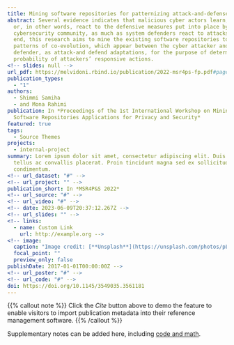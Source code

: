 ```yaml
---
title: Mining software repositories for patternizing attack-and-defense co-evolution.
abstract: Several evidence indicates that malicious cyber actors learn, adapt,
  or, in other words, react to the defensive measures put into place by the
  cybersecurity community, as much as system defenders react to attacks. To this
  end, this research aims to mine the existing software repositories to document
  patterns of co-evolution, which appear between the cyber attacker and
  defender, as attack-and defend adaptations, for the purpose of determining the
  probability of attackers’ responsive actions.
<!-- slides: null -->
url_pdf: https://melvidoni.rbind.io/publication/2022-msr4ps-fp.pdf#page=7
publication_types:
  - "1"
authors:
  - Shimmi Samiha
  - and Mona Rahimi
publication: In *Proceedings of the 1st International Workshop on Mining
  Software Repositories Applications for Privacy and Security*
featured: true
tags:
  - Source Themes
projects:
  - internal-project
summary: Lorem ipsum dolor sit amet, consectetur adipiscing elit. Duis posuere
  tellus ac convallis placerat. Proin tincidunt magna sed ex sollicitudin
  condimentum.
<!-- url_dataset: "#" -->
<!-- url_project: "" -->
publication_short: In *MSR4P&S 2022*
<!-- url_source: "#" -->
<!-- url_video: "#" -->
<!-- date: 2023-06-09T20:37:12.267Z -->
<!-- url_slides: "" -->
<!-- links:
  - name: Custom Link
    url: http://example.org -->
<!-- image:
  caption: "Image credit: [**Unsplash**](https://unsplash.com/photos/pLCdAaMFLTE)"
  focal_point: ""
  preview_only: false
publishDate: 2017-01-01T00:00:00Z -->
<!-- url_poster: "#" -->
<!-- url_code: "#" -->
doi: https://doi.org/10.1145/3549035.3561181
---
```


{{% callout note %}}
Click the _Cite_ button above to demo the feature to enable visitors to import publication metadata into their reference management software.
{{% /callout %}}

Supplementary notes can be added here, including [code and math](https://wowchemy.com/docs/content/writing-markdown-latex/).

